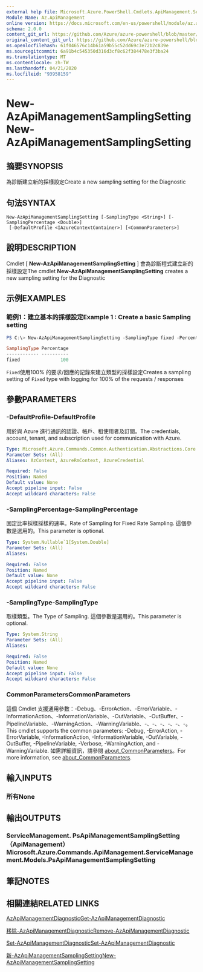 ```yaml
---
external help file: Microsoft.Azure.PowerShell.Cmdlets.ApiManagement.ServiceManagement.dll-Help.xml
Module Name: Az.ApiManagement
online version: https://docs.microsoft.com/en-us/powershell/module/az.apimanagement/new-azapimanagementsamplingsetting
schema: 2.0.0
content_git_url: https://github.com/Azure/azure-powershell/blob/master/src/ApiManagement/ApiManagement/help/New-AzApiManagementSamplingSetting.md
original_content_git_url: https://github.com/Azure/azure-powershell/blob/master/src/ApiManagement/ApiManagement/help/New-AzApiManagementSamplingSetting.md
ms.openlocfilehash: 61f046576c14b61a59b55c52dd69c3e72b2c839e
ms.sourcegitcommit: 6a91b4c545350d316d3cf8c62f384478e3f3ba24
ms.translationtype: MT
ms.contentlocale: zh-TW
ms.lasthandoff: 04/21/2020
ms.locfileid: "93958159"
---
```

# <span data-ttu-id="8df87-101">New-AzApiManagementSamplingSetting</span><span class="sxs-lookup"><span data-stu-id="8df87-101">New-AzApiManagementSamplingSetting</span></span>

## <span data-ttu-id="8df87-102">摘要</span><span class="sxs-lookup"><span data-stu-id="8df87-102">SYNOPSIS</span></span>
<span data-ttu-id="8df87-103">為診斷建立新的採樣設定</span><span class="sxs-lookup"><span data-stu-id="8df87-103">Create a new sampling setting for the Diagnostic</span></span>

## <span data-ttu-id="8df87-104">句法</span><span class="sxs-lookup"><span data-stu-id="8df87-104">SYNTAX</span></span>

```
New-AzApiManagementSamplingSetting [-SamplingType <String>] [-SamplingPercentage <Double>]
 [-DefaultProfile <IAzureContextContainer>] [<CommonParameters>]
```

## <span data-ttu-id="8df87-105">說明</span><span class="sxs-lookup"><span data-stu-id="8df87-105">DESCRIPTION</span></span>
<span data-ttu-id="8df87-106">Cmdlet [ **New-AzApiManagementSamplingSetting** ] 會為診斷程式建立新的採樣設定</span><span class="sxs-lookup"><span data-stu-id="8df87-106">The cmdlet **New-AzApiManagementSamplingSetting** creates a new sampling setting for the Diagnostic</span></span>

## <span data-ttu-id="8df87-107">示例</span><span class="sxs-lookup"><span data-stu-id="8df87-107">EXAMPLES</span></span>

### <span data-ttu-id="8df87-108">範例1：建立基本的採樣設定</span><span class="sxs-lookup"><span data-stu-id="8df87-108">Example 1 : Create a basic Sampling setting</span></span>
```powershell
PS C:\> New-AzApiManagementSamplingSetting -SamplingType fixed -Percentage 100

SamplingType Percentage
------------ ----------
fixed               100
```

<span data-ttu-id="8df87-109">`Fixed`使用100% 的要求/回應的記錄來建立類型的採樣設定</span><span class="sxs-lookup"><span data-stu-id="8df87-109">Creates a sampling setting of `Fixed` type with logging for 100% of the requests / responses</span></span>

## <span data-ttu-id="8df87-110">參數</span><span class="sxs-lookup"><span data-stu-id="8df87-110">PARAMETERS</span></span>

### <span data-ttu-id="8df87-111">-DefaultProfile</span><span class="sxs-lookup"><span data-stu-id="8df87-111">-DefaultProfile</span></span>
<span data-ttu-id="8df87-112">用於與 Azure 進行通訊的認證、帳戶、租使用者及訂閱。</span><span class="sxs-lookup"><span data-stu-id="8df87-112">The credentials, account, tenant, and subscription used for communication with Azure.</span></span>

```yaml
Type: Microsoft.Azure.Commands.Common.Authentication.Abstractions.Core.IAzureContextContainer
Parameter Sets: (All)
Aliases: AzContext, AzureRmContext, AzureCredential

Required: False
Position: Named
Default value: None
Accept pipeline input: False
Accept wildcard characters: False
```

### <span data-ttu-id="8df87-113">-SamplingPercentage</span><span class="sxs-lookup"><span data-stu-id="8df87-113">-SamplingPercentage</span></span>
<span data-ttu-id="8df87-114">固定比率採樣採樣的速率。</span><span class="sxs-lookup"><span data-stu-id="8df87-114">Rate of Sampling for Fixed Rate Sampling.</span></span> <span data-ttu-id="8df87-115">這個參數是選用的。</span><span class="sxs-lookup"><span data-stu-id="8df87-115">This parameter is optional.</span></span>

```yaml
Type: System.Nullable`1[System.Double]
Parameter Sets: (All)
Aliases:

Required: False
Position: Named
Default value: None
Accept pipeline input: False
Accept wildcard characters: False
```

### <span data-ttu-id="8df87-116">-SamplingType</span><span class="sxs-lookup"><span data-stu-id="8df87-116">-SamplingType</span></span>
<span data-ttu-id="8df87-117">取樣類型。</span><span class="sxs-lookup"><span data-stu-id="8df87-117">The Type of Sampling.</span></span>
<span data-ttu-id="8df87-118">這個參數是選用的。</span><span class="sxs-lookup"><span data-stu-id="8df87-118">This parameter is optional.</span></span>

```yaml
Type: System.String
Parameter Sets: (All)
Aliases:

Required: False
Position: Named
Default value: None
Accept pipeline input: False
Accept wildcard characters: False
```

### <span data-ttu-id="8df87-119">CommonParameters</span><span class="sxs-lookup"><span data-stu-id="8df87-119">CommonParameters</span></span>
<span data-ttu-id="8df87-120">這個 Cmdlet 支援通用參數：-Debug、-ErrorAction、-ErrorVariable、-InformationAction、-InformationVariable、-OutVariable、-OutBuffer、-PipelineVariable、-WarningAction、-WarningVariable、-、-、-、-、-、-。</span><span class="sxs-lookup"><span data-stu-id="8df87-120">This cmdlet supports the common parameters: -Debug, -ErrorAction, -ErrorVariable, -InformationAction, -InformationVariable, -OutVariable, -OutBuffer, -PipelineVariable, -Verbose, -WarningAction, and -WarningVariable.</span></span> <span data-ttu-id="8df87-121">如需詳細資訊，請參閱 [about_CommonParameters](http://go.microsoft.com/fwlink/?LinkID=113216)。</span><span class="sxs-lookup"><span data-stu-id="8df87-121">For more information, see [about_CommonParameters](http://go.microsoft.com/fwlink/?LinkID=113216).</span></span>

## <span data-ttu-id="8df87-122">輸入</span><span class="sxs-lookup"><span data-stu-id="8df87-122">INPUTS</span></span>

### <span data-ttu-id="8df87-123">所有</span><span class="sxs-lookup"><span data-stu-id="8df87-123">None</span></span>

## <span data-ttu-id="8df87-124">輸出</span><span class="sxs-lookup"><span data-stu-id="8df87-124">OUTPUTS</span></span>

### <span data-ttu-id="8df87-125">ServiceManagement. PsApiManagementSamplingSetting （ApiManagement）</span><span class="sxs-lookup"><span data-stu-id="8df87-125">Microsoft.Azure.Commands.ApiManagement.ServiceManagement.Models.PsApiManagementSamplingSetting</span></span>

## <span data-ttu-id="8df87-126">筆記</span><span class="sxs-lookup"><span data-stu-id="8df87-126">NOTES</span></span>

## <span data-ttu-id="8df87-127">相關連結</span><span class="sxs-lookup"><span data-stu-id="8df87-127">RELATED LINKS</span></span>

[<span data-ttu-id="8df87-128">AzApiManagementDiagnostic</span><span class="sxs-lookup"><span data-stu-id="8df87-128">Get-AzApiManagementDiagnostic</span></span>](./Get-AzApiManagementDiagnostic.md)

[<span data-ttu-id="8df87-129">移除-AzApiManagementDiagnostic</span><span class="sxs-lookup"><span data-stu-id="8df87-129">Remove-AzApiManagementDiagnostic</span></span>](./Remove-AzApiManagementDiagnostic.md)

[<span data-ttu-id="8df87-130">Set-AzApiManagementDiagnostic</span><span class="sxs-lookup"><span data-stu-id="8df87-130">Set-AzApiManagementDiagnostic</span></span>](./Set-AzApiManagementDiagnostic.md)

[<span data-ttu-id="8df87-131">新-AzApiManagementSamplingSetting</span><span class="sxs-lookup"><span data-stu-id="8df87-131">New-AzApiManagementSamplingSetting</span></span>](./New-AzApiManagementHttpMessageDiagnostic.md)
